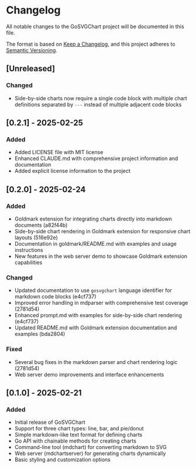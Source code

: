 # Changelog

All notable changes to the GoSVGChart project will be documented in this file.

The format is based on [Keep a Changelog](https://keepachangelog.com/en/1.0.0/),
and this project adheres to [Semantic Versioning](https://semver.org/spec/v2.0.0.html).

## [Unreleased]

### Changed
- Side-by-side charts now require a single code block with multiple chart definitions separated by `---` instead of multiple adjacent code blocks

## [0.2.1] - 2025-02-25

### Added
- Added LICENSE file with MIT license
- Enhanced CLAUDE.md with comprehensive project information and documentation
- Added explicit license information to the project

## [0.2.0] - 2025-02-24

### Added
- Goldmark extension for integrating charts directly into markdown documents (a82f44b)
- Side-by-side chart rendering in Goldmark extension for responsive chart layouts (516e92e)
- Documentation in goldmark/README.md with examples and usage instructions
- New features in the web server demo to showcase Goldmark extension capabilities

### Changed
- Updated documentation to use `gosvgchart` language identifier for markdown code blocks (e4cf737)
- Improved error handling in mdparser with comprehensive test coverage (2781d54)
- Enhanced prompt.md with examples for side-by-side chart rendering (e4cf737)
- Updated README.md with Goldmark extension documentation and examples (bda2804)

### Fixed
- Several bug fixes in the markdown parser and chart rendering logic (2781d54)
- Web server demo improvements and interface enhancements

## [0.1.0] - 2025-02-21

### Added
- Initial release of GoSVGChart
- Support for three chart types: line, bar, and pie/donut
- Simple markdown-like text format for defining charts
- Go API with chainable methods for creating charts
- Command-line tool (mdchart) for converting markdown to SVG
- Web server (mdchartserver) for generating charts dynamically
- Basic styling and customization options